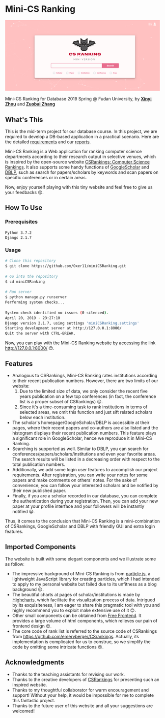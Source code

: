 # Mini-CS Ranking
![homepage](README.asset/homepage.png)

Mini-CS Ranking for Database 2019 Spring @ Fudan University, by [**Xinyi Zhou**](<https://github.com/veghen>) and [**Zuobai Zhang**](<https://oxer11.github.io/>)



## What's This

This is the mid-term project for our database course. In this project, we are required to develop a DB-based application in a practical scenario. Here are the detailed [requirements](doc/project01.pdf) and our [reports](doc/report.pdf). 

Mini-CS Ranking is a Web application for ranking computer science departments according to their research output in selective venues, which is inspired by the open-source website [CSRankings: Computer Science Rankings](http://csrankings.org/#/index?all). It also supports some handy functions of [GoogleScholar](<https://scholar.google.com/>) and [DBLP](<https://dblp.uni-trier.de/>), such as search for papers/scholars by keywords and scan papers on specific conferences or in certain areas.

Now, enjoy yourself playing with this tiny website and feel free to give us your feedbacks :stuck_out_tongue_winking_eye:.



## How To Use

### Prerequisites

```
Python 3.7.2
Django 2.1.7
```

### Usage

```bash
# Clone this repository
$ git clone https://github.com/Oxer11/miniCSRanking.git

# Go into the repository
$ cd miniCSRanking

# Run server
$ python manage.py runserver
Performing system checks...

System check identified no issues (0 silenced).
April 20, 2019 - 23:27:10
Django version 2.1.7, using settings 'miniCSRanking.settings'
Starting development server at http://127.0.0.1:8000/
Quit the server with CTRL-BREAK.

```

Now, you can play with the Mini-CS Ranking website by accessing the link http://127.0.0.1:8000/ :wink:.



## Features

- Analogous to CSRankings, Mini-CS Ranking rates institutions according to their recent publication numbers. However, there are two limits of our website: 
  1. Due to the limited size of data, we only consider the recent five years publication on a few top conferences (in fact, the conference list is a proper subset of CSRankings) :pensive:. 
  2. Since it's a time-consuming task to rank institutions in terms of selected areas, we omit this function and just sift related scholars below each institution.
- The scholar's homepage/GoogleScholar/DBLP is accessible at their pages, where their recent papers and co-authors are also listed and the histogram displays their recent publication numbers. This feature plays a significant role in GoogleScholar, hence we reproduce it in Mini-CS Ranking.
- Searching is supported as well. Similar to DBLP, you can search for conferences/papers/scholars/institutions and even your favorite areas. The search results will be listed in a decreasing order with respect to the total publication numbers.
- Additionally, we add some login user features to accomplish our project requirements.  After registration, you can write your notes for some papers and make comments on others' notes. For the sake of convenience, you can follow your interested scholars and be notified by their new published paper.
- Finally, if you are a scholar recorded in our database, you can complete the authentication during your registration. Then, you can add your new paper at your profile interface and your followers will be instantly notified :grinning:.

Thus, it comes to the conclusion that Mini-CS Ranking is a mini-combination of CSRankings, GoogleScholar and DBLP with friendly GUI and extra login features.



## Imported Components

The website is built with some elegant components and we illustrate some as follow:

- The impressive background of Mini-CS Ranking is from [particle.js](<https://github.com/VincentGarreau/particles.js>), a lightweight JavaScript library for creating particles, which I had intended to apply to my personal website but failed due to its unfitness as a blog background :unamused:.
- The beautiful charts at pages of scholar/institutions is made by [Highcharts](<https://www.highcharts.com.cn/>), which facilitate the visualization process of data. Intrigued by its exquisiteness, I am eager to share this pragmatic tool with you and highly recommend you to exploit make extensive use of it :heart_eyes:. 
- Other small components can be obtained from [Free Frontend](<https://freefrontend.com/>). It provides a large volume of html components, which relieves our pain of frontend design :blush:.
- The core code of rank list is referred to the source code of CSRankings from <https://github.com/emeryberger/CSrankings>. Actually, its implementation is complicated for us to construe, so we simplify the code by omitting some intricate functions :confused:.



## Acknowledgments

- Thanks to the teaching assistants for revising our work.
- Thanks to the creative developers of [CSRankings](<https://github.com/emeryberger/CSrankings>) for presenting such an inspired website.
- Thanks to my thoughtful collaborator for warm encouragement and support! Without your help, it would be impossible for me to complete this fantastic project.
- Thanks to the future user of this website and all your suggestions are welcomed!

